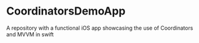 # CoordinatorsDemoApp
A repository with a functional iOS app showcasing the use of Coordinators and MVVM in swift
